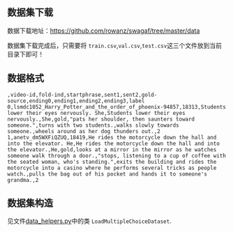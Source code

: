 ## 数据集下载
数据下载地址：https://github.com/rowanz/swagaf/tree/master/data 

数据集下载完成后，只需要将 `train.csv`,`val.csv`,`test.csv`这三个文件放到当前目录下即可！


## 数据格式

```shell
,video-id,fold-ind,startphrase,sent1,sent2,gold-source,ending0,ending1,ending2,ending3,label
0,lsmdc1052_Harry_Potter_and_the_order_of_phoenix-94857,18313,Students lower their eyes nervously. She,Students lower their eyes nervously.,She,gold,"pats her shoulder, then saunters toward someone.",turns with two students.,walks slowly towards someone.,wheels around as her dog thunders out.,2
1,anetv_dm5WXFiQZUQ,18419,He rides the motorcycle down the hall and into the elevator. He,He rides the motorcycle down the hall and into the elevator.,He,gold,looks at a mirror in the mirror as he watches someone walk through a door.,"stops, listening to a cup of coffee with the seated woman, who's standing.",exits the building and rides the motorcycle into a casino where he performs several tricks as people watch.,pulls the bag out of his pocket and hands it to someone's grandma.,2
```

## 数据集构造
见文件[data_helpers.py](../../utils/data_helpers.py)中的类 `LoadMultipleChoiceDataset`.

